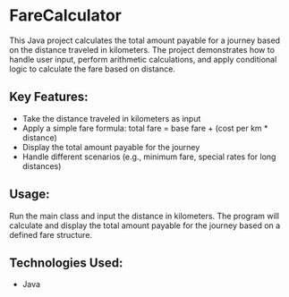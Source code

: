 # FareCalculator

This Java project calculates the total amount payable for a journey based on the distance traveled in kilometers. The project demonstrates how to handle user input, perform arithmetic calculations, and apply conditional logic to calculate the fare based on distance.

## Key Features:
- Take the distance traveled in kilometers as input
- Apply a simple fare formula: total fare = base fare + (cost per km * distance)
- Display the total amount payable for the journey
- Handle different scenarios (e.g., minimum fare, special rates for long distances)

## Usage:
Run the main class and input the distance in kilometers. The program will calculate and display the total amount payable for the journey based on a defined fare structure.

## Technologies Used:
- Java
